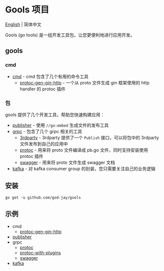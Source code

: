 # Gools 项目

[English](README.md) | 简体中文

Gools (go tools) 是一组开发工具包，让您更便利地进行应用开发。

## gools

### cmd

- [cmd](cmd) - cmd 包含了几个有用的命令工具
    - [protoc-gen-gin-http](cmd/protoc-gen-gin-http) - 一个从 proto 文件生成 gin 框架使用的 http handler 的 protoc 插件

### 包

gools 提供了几个开发工具，帮助您快速构建应用：

- [publisher](publisher) - 使用 `//go:embed` 生成文件的发布工具
- [grpc](grpc) - 包含了几个 grpc 相关的工具
    - [3rdparty](grpc/3rdparty) - 3rdparty 提供了一个 `Publish` 接口，可以将包中的 3rdparty 文件发布到自己的应用中
    - [protoc](grpc/protoc) - 用来将 proto 文件编译成 pb.go 文件，同时支持安装使用 protoc 插件
    - [swagger](grpc/swagger) - 用来将 proto 文件生成 swagger 文档
- [kafka](kafka) - 对 kafka consumer group 的封装，您只需要关注自己的业务逻辑

## 安装

`go get -u github.com/god-jay/gools`

## 示例

- cmd
    - [protoc-gen-gin-http](_examples/gin-protoc-project)
- [publisher](_examples/publisher)
- grpc
    - [protoc](_examples/gen-proto)
    - [protoc-with-plugins](_examples/gen-proto-with-plugins)
    - [swagger](_examples/gen-swagger)
- [kafka](_examples/kafka)
